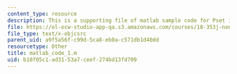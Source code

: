 ```yaml
---
content_type: resource
description: This is a supporting file of matlab sample code for Pset 1.
file: https://ol-ocw-studio-app-qa.s3.amazonaws.com/courses/18-353j-nonlinear-dynamics-i-chaos-fall-2012/b18f05c1ad3153a7ceef274bd13fd709_matlab_code_1.m
file_type: text/x-objcsrc
parent_uid: a9f5a56f-c99d-5ca8-eb0a-c571db1d40dd
resourcetype: Other
title: matlab_code_1.m
uid: b18f05c1-ad31-53a7-ceef-274bd13fd709
---
```

